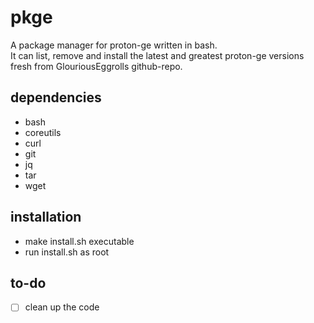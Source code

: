 # pkge
A package manager for proton-ge written in bash. <br>
It can list, remove and install the latest and greatest proton-ge versions fresh from GlouriousEggrolls github-repo.

## dependencies
- bash
- coreutils
- curl
- git
- jq
- tar
- wget

## installation
- make install.sh executable
- run install.sh as root

## to-do
- [ ] clean up the code

